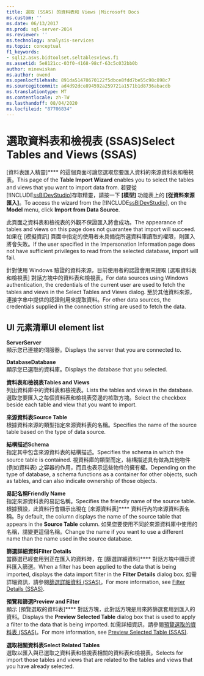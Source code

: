 ```yaml
---
title: 選取 (SSAS) 的資料表和 Views |Microsoft Docs
ms.custom: ''
ms.date: 06/13/2017
ms.prod: sql-server-2014
ms.reviewer: ''
ms.technology: analysis-services
ms.topic: conceptual
f1_keywords:
- sql12.asvs.bidtoolset.seltablesviews.f1
ms.assetid: 5e8121cc-03f0-4168-98cf-63c5c032bb0b
author: minewiskan
ms.author: owend
ms.openlocfilehash: 891da51478670122f5dbce8fdd7be55c98c898c7
ms.sourcegitcommit: ad4d92dce894592a259721a1571b1d8736abacdb
ms.translationtype: MT
ms.contentlocale: zh-TW
ms.lasthandoff: 08/04/2020
ms.locfileid: "87706834"
---
```

# <a name="select-tables-and-views-ssas"></a><span data-ttu-id="4f771-102">選取資料表和檢視表 (SSAS)</span><span class="sxs-lookup"><span data-stu-id="4f771-102">Select Tables and Views (SSAS)</span></span>
  <span data-ttu-id="4f771-103">[資料表匯入精靈]\*\*\*\* 的這個頁面可讓您選取您要匯入資料的來源資料表和檢視表。</span><span class="sxs-lookup"><span data-stu-id="4f771-103">This page of the **Table Import Wizard** enables you to select the tables and views that you want to import data from.</span></span> <span data-ttu-id="4f771-104">若要從 [!INCLUDE[ssBIDevStudio](../includes/ssbidevstudio-md.md)]存取精靈，請按一下 **[模型]** 功能表上的 **[從資料來源匯入]**。</span><span class="sxs-lookup"><span data-stu-id="4f771-104">To access the wizard from the [!INCLUDE[ssBIDevStudio](../includes/ssbidevstudio-md.md)], on the **Model** menu, click **Import from Data Source**.</span></span>  
  
 <span data-ttu-id="4f771-105">此頁面之資料表和檢視表的外觀不保證匯入將會成功。</span><span class="sxs-lookup"><span data-stu-id="4f771-105">The appearance of tables and views on this page does not guarantee that import will succeed.</span></span> <span data-ttu-id="4f771-106">如果在 [模擬資訊] 頁面中指定的使用者未具備從所選資料庫讀取的權限，則匯入將會失敗。</span><span class="sxs-lookup"><span data-stu-id="4f771-106">If the user specified in the Impersonation Information page does not have sufficient privileges to read from the selected database, import will fail.</span></span>  
  
 <span data-ttu-id="4f771-107">針對使用 Windows 驗證的資料來源，目前使用者的認證會用來提取 [選取資料表和檢視表] 對話方塊中的資料表和檢視表。</span><span class="sxs-lookup"><span data-stu-id="4f771-107">For data sources using Windows authentication, the credentials of the current user are used to fetch the tables and views in the Select Tables and Views dialog.</span></span> <span data-ttu-id="4f771-108">至於其他資料來源，連接字串中提供的認證則用來提取資料。</span><span class="sxs-lookup"><span data-stu-id="4f771-108">For other data sources, the credentials supplied in the connection string are used to fetch the data.</span></span>  
  
## <a name="ui-element-list"></a><span data-ttu-id="4f771-109">UI 元素清單</span><span class="sxs-lookup"><span data-stu-id="4f771-109">UI element list</span></span>  
 <span data-ttu-id="4f771-110">**Server**</span><span class="sxs-lookup"><span data-stu-id="4f771-110">**Server**</span></span>  
 <span data-ttu-id="4f771-111">顯示您已連接的伺服器。</span><span class="sxs-lookup"><span data-stu-id="4f771-111">Displays the server that you are connected to.</span></span>  
  
 <span data-ttu-id="4f771-112">**Database**</span><span class="sxs-lookup"><span data-stu-id="4f771-112">**Database**</span></span>  
 <span data-ttu-id="4f771-113">顯示您已選取的資料庫。</span><span class="sxs-lookup"><span data-stu-id="4f771-113">Displays the database that you selected.</span></span>  
  
 <span data-ttu-id="4f771-114">**資料表和檢視表**</span><span class="sxs-lookup"><span data-stu-id="4f771-114">**Tables and Views**</span></span>  
 <span data-ttu-id="4f771-115">列出資料庫中的資料表和檢視表。</span><span class="sxs-lookup"><span data-stu-id="4f771-115">Lists the tables and views in the database.</span></span> <span data-ttu-id="4f771-116">選取您要匯入之每個資料表和檢視表旁邊的核取方塊。</span><span class="sxs-lookup"><span data-stu-id="4f771-116">Select the checkbox beside each table and view that you want to import.</span></span>  
  
 <span data-ttu-id="4f771-117">**來源資料表**</span><span class="sxs-lookup"><span data-stu-id="4f771-117">**Source Table**</span></span>  
 <span data-ttu-id="4f771-118">根據資料來源的類型指定來源資料表的名稱。</span><span class="sxs-lookup"><span data-stu-id="4f771-118">Specifies the name of the source table based on the type of data source.</span></span>  
  
 <span data-ttu-id="4f771-119">**結構描述**</span><span class="sxs-lookup"><span data-stu-id="4f771-119">**Schema**</span></span>  
 <span data-ttu-id="4f771-120">指定其中包含來源資料表的結構描述。</span><span class="sxs-lookup"><span data-stu-id="4f771-120">Specifies the schema in which the source table is contained.</span></span> <span data-ttu-id="4f771-121">視資料庫的類型而定，結構描述具有做為其他物件 (例如資料表) 之容器的作用，而且也表示這些物件的擁有權。</span><span class="sxs-lookup"><span data-stu-id="4f771-121">Depending on the type of database, a schema functions as a container for other objects, such as tables, and can also indicate ownership of those objects.</span></span>  
  
 <span data-ttu-id="4f771-122">**易記名稱**</span><span class="sxs-lookup"><span data-stu-id="4f771-122">**Friendly Name**</span></span>  
 <span data-ttu-id="4f771-123">指定來源資料表的易記名稱。</span><span class="sxs-lookup"><span data-stu-id="4f771-123">Specifies the friendly name of the source table.</span></span> <span data-ttu-id="4f771-124">根據預設，此資料行會顯示出現在 [來源資料表]\*\*\*\* 資料行內的來源資料表名稱。</span><span class="sxs-lookup"><span data-stu-id="4f771-124">By default, the column displays the name of the source table that appears in the **Source Table** column.</span></span> <span data-ttu-id="4f771-125">如果您要使用不同於來源資料庫中使用的名稱，請變更這個名稱。</span><span class="sxs-lookup"><span data-stu-id="4f771-125">Change the name if you want to use a different name than the name used in the source database.</span></span>  
  
 <span data-ttu-id="4f771-126">**篩選詳細資料**</span><span class="sxs-lookup"><span data-stu-id="4f771-126">**Filter Details**</span></span>  
 <span data-ttu-id="4f771-127">當篩選已經套用到正在匯入的資料時，在 [篩選詳細資料]\*\*\*\* 對話方塊中顯示資料匯入篩選。</span><span class="sxs-lookup"><span data-stu-id="4f771-127">When a filter has been applied to the data that is being imported, displays the data import filter in the **Filter Details** dialog box.</span></span> <span data-ttu-id="4f771-128">如需詳細資訊，請參閱[篩選詳細資料 &#40;SSAS&#41;](filter-details-ssas.md)。</span><span class="sxs-lookup"><span data-stu-id="4f771-128">For more information, see [Filter Details &#40;SSAS&#41;](filter-details-ssas.md).</span></span>  
  
 <span data-ttu-id="4f771-129">**預覽和篩選**</span><span class="sxs-lookup"><span data-stu-id="4f771-129">**Preview and Filter**</span></span>  
 <span data-ttu-id="4f771-130">顯示 [預覽選取的資料表]\*\*\*\* 對話方塊，此對話方塊是用來將篩選套用到匯入的資料。</span><span class="sxs-lookup"><span data-stu-id="4f771-130">Displays the **Preview Selected Table** dialog box that is used to apply a filter to the data that is being imported.</span></span> <span data-ttu-id="4f771-131">如需詳細資訊，請參閱[預覽選取的資料表 &#40;SSAS&#41;](preview-selected-table-ssas.md)。</span><span class="sxs-lookup"><span data-stu-id="4f771-131">For more information, see [Preview Selected Table &#40;SSAS&#41;](preview-selected-table-ssas.md).</span></span>  
  
 <span data-ttu-id="4f771-132">**選取相關資料表**</span><span class="sxs-lookup"><span data-stu-id="4f771-132">**Select Related Tables**</span></span>  
 <span data-ttu-id="4f771-133">選取以匯入與已選取之資料表和檢視表相關的資料表和檢視表。</span><span class="sxs-lookup"><span data-stu-id="4f771-133">Selects for import those tables and views that are related to the tables and views that you have already selected.</span></span>  
  
  
